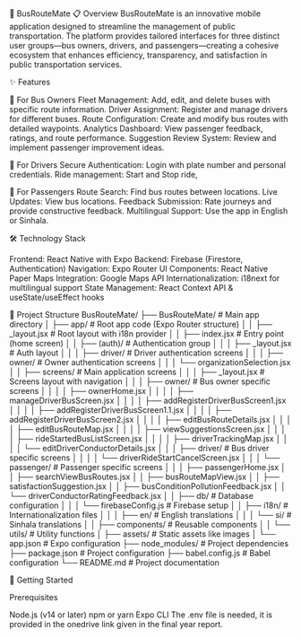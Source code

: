 🚌 BusRouteMate
📋 Overview
BusRouteMate is an innovative mobile application designed to streamline the management of public transportation. The platform provides tailored interfaces for three distinct user groups—bus owners, drivers, and passengers—creating a cohesive ecosystem that enhances efficiency, transparency, and satisfaction in public transportation services.

✨ Features

🏢 For Bus Owners
Fleet Management: Add, edit, and delete buses with specific route information.
Driver Assignment: Register and manage drivers for different buses.
Route Configuration: Create and modify bus routes with detailed waypoints.
Analytics Dashboard: View passenger feedback, ratings, and route performance.
Suggestion Review System: Review and implement passenger improvement ideas.

🚗 For Drivers
Secure Authentication: Login with plate number and personal credentials.
Ride management: Start and Stop ride,

👥 For Passengers
Route Search: Find bus routes between locations.
Live Updates: View bus locations. 
Feedback Submission: Rate journeys and provide constructive feedback.
Multilingual Support: Use the app in English or Sinhala.

🛠️ Technology Stack

Frontend: React Native with Expo
Backend: Firebase (Firestore, Authentication)
Navigation: Expo Router
UI Components: React Native Paper
Maps Integration: Google Maps API
Internationalization: i18next for multilingual support
State Management: React Context API & useState/useEffect hooks

📁 Project Structure
BusRouteMate/
├── BusRouteMate/                # Main app directory
│   ├── app/                     # Root app code (Expo Router structure)
│   │   ├── _layout.jsx          # Root layout with i18n provider
│   │   ├── index.jsx            # Entry point (home screen)
│   │   ├── (auth)/              # Authentication group
│   │   │   ├── _layout.jsx      # Auth layout
│   │   │   ├── driver/          # Driver authentication screens
│   │   │   ├── owner/           # Owner authentication screens
│   │   │   └── organizationSelection.jsx
│   │   ├── screens/             # Main application screens
│   │   │   ├── _layout.jsx      # Screens layout with navigation
│   │   │   ├── owner/           # Bus owner specific screens
│   │   │   │   ├── ownerHome.jsx
│   │   │   │   ├── manageDriverBusScreen.jsx
│   │   │   │   ├── addRegisterDriverBusScreen1.jsx
│   │   │   │   ├── addRegisterDriverBusScreen1.1.jsx
│   │   │   │   ├── addRegisterDriverBusScreen2.jsx
│   │   │   │   ├── editBusRouteDetails.jsx
│   │   │   │   ├── editBusRouteMap.jsx
│   │   │   │   ├── viewSuggestionsScreen.jsx
│   │   │   │   ├── rideStartedBusListScreen.jsx
│   │   │   │   ├── driverTrackingMap.jsx
│   │   │   │   └── editDriverConductorDetails.jsx
│   │   │   ├── driver/          # Bus driver specific screens
│   │   │   │   └── driverRideStartCancelScreen.jsx
│   │   │   └── passenger/       # Passenger specific screens
│   │   │       ├── passengerHome.jsx
    │   │       ├── searchViewBusRoutes.jsx
    │   │       ├── busRouteMapView.jsx
    │   │       ├── satisfactionSuggestion.jsx
    │   │       ├── busConditionPollutionFeedback.jsx
    │   │       └── driverConductorRatingFeedback.jsx
│   │   ├── db/                  # Database configuration
│   │   │   └── firebaseConfig.js # Firebase setup
│   │   ├── i18n/                # Internationalization files
│   │   │   ├── en/              # English translations
│   │   │   └── si/              # Sinhala translations
│   │   ├── components/          # Reusable components
│   │   └── utils/               # Utility functions
│   ├── assets/                  # Static assets like images
│   └── app.json                 # Expo configuration
├── node_modules/                # Project dependencies
├── package.json                 # Project configuration
├── babel.config.js              # Babel configuration
└── README.md                    # Project documentation


🚀 Getting Started

Prerequisites

Node.js (v14 or later)
npm or yarn
Expo CLI
The .env file is needed, it is provided in the onedrive link given in the final year report.
